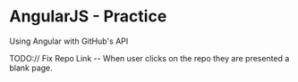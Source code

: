 # AngularJS - Practice

Using Angular with GitHub's API

TODO:// Fix Repo Link -- When user clicks on the repo they are presented a blank page.
